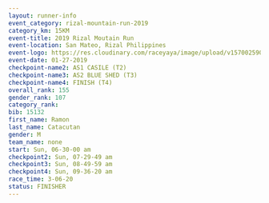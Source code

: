 ```yaml
---
layout: runner-info 
event_category: rizal-mountain-run-2019 
category_km: 15KM 
event-title: 2019 Rizal Moutain Run 
event-location: San Mateo, Rizal Philippines 
event-logo: https://res.cloudinary.com/raceyaya/image/upload/v1570025909/logo/rizal-mountain_gkfete.jpg 
event-date: 01-27-2019 
checkpoint-name2: AS1 CASILE (T2) 
checkpoint-name3: AS2 BLUE SHED (T3) 
checkpoint-name4: FINISH (T4) 
overall_rank: 155
gender_rank: 107
category_rank: 
bib: 15132
first_name: Ramon
last_name: Catacutan
gender: M
team_name: none
start: Sun, 06-30-00 am
checkpoint2: Sun, 07-29-49 am
checkpoint3: Sun, 08-49-59 am
checkpoint4: Sun, 09-36-20 am
race_time: 3-06-20
status: FINISHER
---
```


